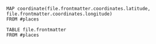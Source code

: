 
```dataview
MAP coordinate(file.frontmatter.coordinates.latitude, file.frontmatter.coordinates.longitude)
FROM #places
```

```dataview
TABLE file.frontmatter
FROM #places
```

